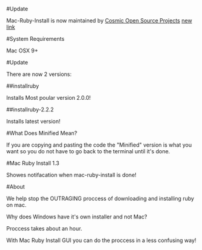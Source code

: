 #Update

Mac-Ruby-Install is now maintained by [Cosmic Open Source Projects](https://github.com/ilovecode1) [new link](https://github.com/ilovecode1/Mac-Ruby-Install)

#System Requirements

Mac OSX 9+

#Update

There are now 2 versions:

##installruby

Installs Most poular version 2.0.0!

##installruby-2.2.2

Installs latest version!

#What Does Minified Mean?

If you are copying and pasting the code the "Minified" version is what you want so you do not have to go back to the terminal until it's done.

#Mac Ruby Install 1.3

Showes notifacation when mac-ruby-install is done!

#About

We help stop the OUTRAGING proccess of downloading and installing ruby on mac.

Why does Windows have it's own installer and not Mac?

Proccess takes about an hour.

With Mac Ruby Install GUI you can do the proccess in a less confusing way!
